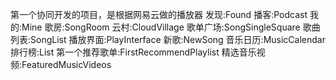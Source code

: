 <!--
 * @Author: your name
 * @Date: 2021-08-17 15:51:11
 * @LastEditTime: 2021-08-17 16:50:23
 * @LastEditors: Please set LastEditors
 * @Description: In User Settings Edit
 * @FilePath: \Versailles-player\README.md
-->
第一个协同开发的项目，是根据网易云做的播放器
发现:Found
播客:Podcast
我的:Mine
歌房:SongRoom
云村:CloudVillage
歌单广场:SongSingleSquare
歌曲列表:SongList
播放界面:PlayInterface
新歌:NewSong
音乐日历:MusicCalendar
排行榜:List
第一个推荐歌单:FirstRecommendPlaylist
精选音乐视频:FeaturedMusicVideos